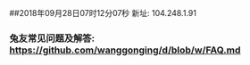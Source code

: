 ##2018年09月28日07时12分07秒 新址: 104.248.1.91
### 兔友常见问题及解答: https://github.com/wanggonging/d/blob/w/FAQ.md

